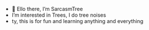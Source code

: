 - 👋 Ello there, I’m SarcasmTree
-  I’m interested in Trees, I do tree noises
- ty, this is for fun and learning anything and everything
